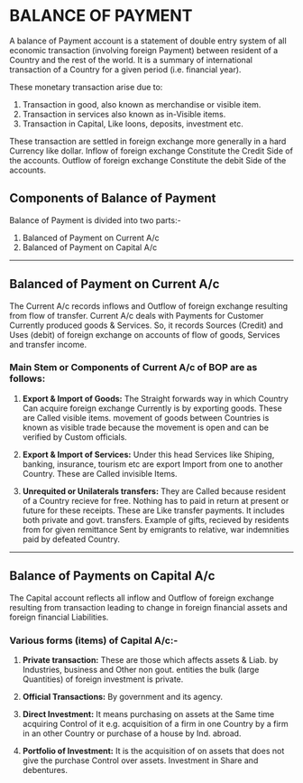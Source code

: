 # BALANCE OF PAYMENT

A balance of Payment account is a statement of double entry system of all economic transaction (involving foreign Payment) between resident of a Country and the rest of the world. It is a summary of international transaction of a Country for a given period (i.e. financial year).

These monetary transaction arise due to:
1. Transaction in good, also known as merchandise or visible item.
2. Transaction in services also known as in-Visible items.
3. Transaction in Capital, Like loons, deposits, investment etc.

These transaction are settled in foreign exchange more generally in a hard Currency like dollar.
Inflow of foreign exchange Constitute the Credit Side of the accounts. Outflow of foreign exchange Constitute the debit Side of the accounts.
## Components of Balance of Payment

Balance of Payment is divided into two parts:-
1. Balanced of Payment on Current A/c
2. Balanced of Payment on Capital A/c

---
## Balanced of Payment on Current A/c

The Current A/c records inflows and Outflow of foreign exchange resulting from flow of transfer. Current A/c deals with Payments for Customer Currently produced goods & Services. So, it records Sources (Credit) and Uses (debit) of foreign exchange on accounts of flow of goods, Services and transfer income.

### Main Stem or Components of Current A/c of BOP are as follows:

1. **Export & Import of Goods:** The Straight forwards way in which Country Can acquire foreign exchange Currently is by exporting goods. These are Called visible items. movement of goods between Countries is known as visible trade because the movement is open and can be verified by Custom officials.

2. **Export & Import of Services:** Under this head Services like Shiping, banking, insurance, tourism etc are export Import from one to another Country. These are Called invisible Items.

3. **Unrequited or Unilaterals transfers:** They are Called because resident of a Country recieve for free. Nothing has to paid in return at present or future for these receipts. These are Like transfer payments. It includes both private and govt. transfers. Example of gifts, recieved by residents from for given remittance Sent by emigrants to relative, war indemnities paid by defeated Country.

---
## Balance of Payments on Capital A/c

The Capital account reflects all inflow and Outflow of foreign exchange resulting from transaction leading to change in foreign financial assets and foreign financial Liabilities.

### Various forms (items) of Capital A/c:-

1. **Private transaction:** These are those which affects assets & Liab. by Industries, business and Other non gout. entities the bulk (large Quantities) of foreign investment is private.

2. **Official Transactions:** By government and its agency.

3. **Direct Investment:** It means purchasing on assets at the Same time acquiring Control of it e.g. acquisition of a firm in one Country by a firm in an other Country or purchase of a house by Ind. abroad.

4. **Portfolio of Investment:** It is the acquisition of on assets that does not give the purchase Control over assets. Investment in Share and debentures.